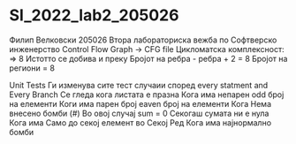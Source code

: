 # SI_2022_lab2_205026
Филип Велковски 205026
Втора лабораториска вежба по Софтверско инженерство
Control Flow Graph -> CFG file
Цикломатска комплексност: => 8 
Истотто се добива и преку Бројот на ребра - ребра + 2 = 8
Бројот на региони = 8

Unit Tests
Ги изменува сите тест случаии според every statment and Every Branch
Се гледа кога листата е празна 
Кога има непарен odd број на елементи 
Коги има парен број eaven број на елементи 
Кога Нема внесено бомби (#) Во овој случај sum = 0 Секогаш сумата ни е нула 
Кога има Само до секој елемент во Секој Ред 
Кога има најнормално бомби
